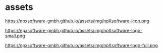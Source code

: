 # assets

https://npxsoftware-gmbh.github.io/assets/img/npXsoftware-icon.png

https://npxsoftware-gmbh.github.io/assets/img/npXsoftware-logo-small.png

https://npxsoftware-gmbh.github.io/assets/img/npXsoftware-logo-full.png
